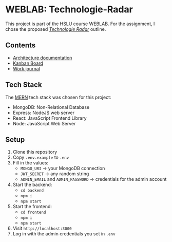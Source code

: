 # WEBLAB: Technologie-Radar

This project is part of the HSLU course WEBLAB. For the assignment, I chose the proposed  _[Technologie Radar](https://github.com/web-programming-lab/web-programming-lab-projekt/blob/main/Technologie-Radar.md)_ outline.

## Contents

- [Architecture documentation](./docs/architecture.md)
- [Kanban Board](https://github.com/users/ruttingerhslu/projects/2)
- [Work journal](./docs/work-journal.md)

## Tech Stack
The [MERN](https://www.geeksforgeeks.org/mern/understand-mern-stack/) tech stack was chosen for this project:
- MongoDB: Non-Relational Database
- Express: NodeJS web server
- React: JavaScript Frontend Library
- Node: JavaScript Web Server

## Setup

1. Clone this repository
2. Copy `.env.example` to `.env`
3. Fill in the values:
   - `MONGO_URI` → your MongoDB connection
   - `JWT_SECRET` → any random string
   - `ADMIN_EMAIL` and `ADMIN_PASSWORD` → credentials for the admin account
4. Start the backend:
   -  `cd backend`
   -  `npm i` 
   -  `npm start`
5. Start the frontend: 
   - `cd frontend`
   - `npm i`
   - `npm start`
6. Visit `http://localhost:3000`
7. Log in with the admin credentials you set in `.env`